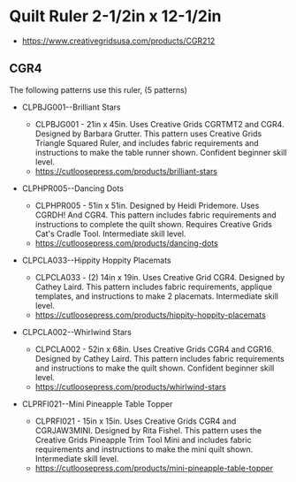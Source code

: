 # Quilt Ruler 2-1/2in x 12-1/2in
* https://www.creativegridsusa.com/products/CGR212

## CGR4

The following patterns use this ruler, (5 patterns)

* CLPBJG001--Brilliant Stars
	* CLPBJG001 - 21in x 45in. Uses Creative Grids CGRTMT2 and CGR4. Designed by Barbara Grutter. This pattern uses Creative Grids Triangle Squared Ruler, and includes fabric requirements and instructions to make the table runner shown. Confident beginner skill level.
	* https://cutloosepress.com/products/brilliant-stars


* CLPHPR005--Dancing Dots
	* CLPHPR005 - 51in x 51in. Designed by Heidi Pridemore. Uses CGRDH! And CGR4. This pattern includes fabric requirements and instructions to complete the quilt shown. Requires Creative Grids Cat's Cradle Tool. Intermediate skill level.
	* https://cutloosepress.com/products/dancing-dots


* CLPCLA033--Hippity Hoppity Placemats
	* CLPCLA033 - (2) 14in x 19in. Uses Creative Grid CGR4. Designed by Cathey Laird. This pattern includes fabric requirements, applique templates, and instructions to make 2 placemats. Intermediate skill level.
	* https://cutloosepress.com/products/hippity-hoppity-placemats


* CLPCLA002--Whirlwind Stars
	* CLPCLA002 - 52in x 68in. Uses Creative Grids CGR4 and CGR16. Designed by Cathey Laird. This pattern includes fabric requirements and instructions to make the quilt shown. Confident beginner skill level.
	* https://cutloosepress.com/products/whirlwind-stars


* CLPRFI021--Mini Pineapple Table Topper
	* CLPRFI021 - 15in x 15in. Uses Creative Grids CGR4 and CGRJAW3MINI. Designed by Rita Fishel. This pattern uses the Creative Grids Pineapple Trim Tool Mini and includes fabric requirements and instructions to make the mini quilt shown. Intermediate skill level.
	* https://cutloosepress.com/products/mini-pineapple-table-topper

